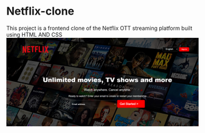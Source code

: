 # Netflix-clone
This project is a frontend clone of the Netflix OTT streaming platform built using HTML AND CSS
<br>
![Project Screenshot](project1.png)

